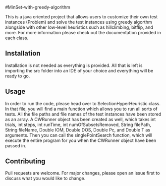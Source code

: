 #MinSet-with-greedy-algorithm

This is a java oriented project that allows users to customize their own test instances (Problem)
and solve the test instances using greedy algorthm alongside with other low-level heuristics such as
hillclimbing, bitflip, and more. For more information please check out the documentation provided in 
each class.

## Installation
Installation is not needed as everything is provided. All that is left is importing the src folder
into an IDE of your choice and everything will be ready to go.

## Usage

In order to run the code, please head over to SelectionHyperHeuristic class. In that file, you will find a main function which allows you to run all sorts of tests.
All the file paths and file names of the test instances have been stored as an array. A CWRunner object has been created as well, which takes int trials, int steps, int runTime, int numOfSubsetsRemoved, String filePath, String fileName,
Double IOM, Double DOS, Double Pc, and Double T as arguments. Then you can call the singlePointSearch function, which will execute the entire program for you when the CWRunner object have been passed in.

## Contributing

Pull requests are welcome. For major changes, please open an issue first
to discuss what you would like to change.

